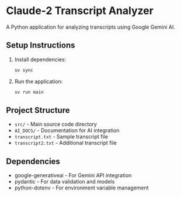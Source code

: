 # Claude-2 Transcript Analyzer

A Python application for analyzing transcripts using Google Gemini AI.

## Setup Instructions

1. Install dependencies:
   ```bash
   uv sync
   ```

2. Run the application:
   ```bash
   uv run main
   ```

## Project Structure

- `src/` - Main source code directory
- `AI_DOCS/` - Documentation for AI integration
- `transcript.txt` - Sample transcript file
- `transcript2.txt` - Additional transcript file

## Dependencies

- google-generativeai - For Gemini API integration
- pydantic - For data validation and models
- python-dotenv - For environment variable management